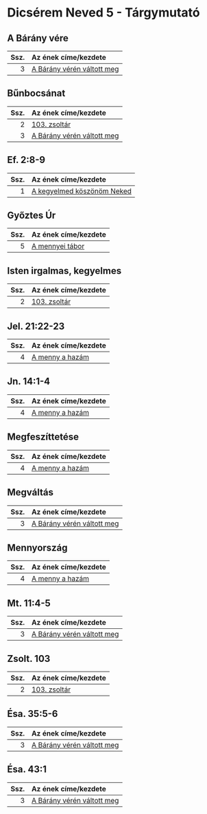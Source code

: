 # Dicsérem Neved 5 - Tárgymutató

## A Bárány vére

| Ssz. | Az ének címe/kezdete |
| ---: | :------------------- |
| 3 | [A Bárány vérén váltott meg](../../collections/dicserem_neved_5/003.xml) |

## Bűnbocsánat

| Ssz. | Az ének címe/kezdete |
| ---: | :------------------- |
| 2 | [103. zsoltár](../../collections/dicserem_neved_5/002.xml) |
| 3 | [A Bárány vérén váltott meg](../../collections/dicserem_neved_5/003.xml) |

## Ef. 2:8-9

| Ssz. | Az ének címe/kezdete |
| ---: | :------------------- |
| 1 | [A kegyelmed köszönöm Neked](../../collections/dicserem_neved_5/001.xml) |

## Győztes Úr

| Ssz. | Az ének címe/kezdete |
| ---: | :------------------- |
| 5 | [A mennyei tábor](../../collections/dicserem_neved_5/005.xml) |

## Isten irgalmas, kegyelmes

| Ssz. | Az ének címe/kezdete |
| ---: | :------------------- |
| 2 | [103. zsoltár](../../collections/dicserem_neved_5/002.xml) |

## Jel. 21:22-23

| Ssz. | Az ének címe/kezdete |
| ---: | :------------------- |
| 4 | [A menny a hazám](../../collections/dicserem_neved_5/004.xml) |

## Jn. 14:1-4

| Ssz. | Az ének címe/kezdete |
| ---: | :------------------- |
| 4 | [A menny a hazám](../../collections/dicserem_neved_5/004.xml) |

## Megfeszíttetése

| Ssz. | Az ének címe/kezdete |
| ---: | :------------------- |
| 4 | [A menny a hazám](../../collections/dicserem_neved_5/004.xml) |

## Megváltás

| Ssz. | Az ének címe/kezdete |
| ---: | :------------------- |
| 3 | [A Bárány vérén váltott meg](../../collections/dicserem_neved_5/003.xml) |

## Mennyország

| Ssz. | Az ének címe/kezdete |
| ---: | :------------------- |
| 4 | [A menny a hazám](../../collections/dicserem_neved_5/004.xml) |

## Mt. 11:4-5

| Ssz. | Az ének címe/kezdete |
| ---: | :------------------- |
| 3 | [A Bárány vérén váltott meg](../../collections/dicserem_neved_5/003.xml) |

## Zsolt. 103

| Ssz. | Az ének címe/kezdete |
| ---: | :------------------- |
| 2 | [103. zsoltár](../../collections/dicserem_neved_5/002.xml) |

## Ésa. 35:5-6

| Ssz. | Az ének címe/kezdete |
| ---: | :------------------- |
| 3 | [A Bárány vérén váltott meg](../../collections/dicserem_neved_5/003.xml) |

## Ésa. 43:1

| Ssz. | Az ének címe/kezdete |
| ---: | :------------------- |
| 3 | [A Bárány vérén váltott meg](../../collections/dicserem_neved_5/003.xml) |

